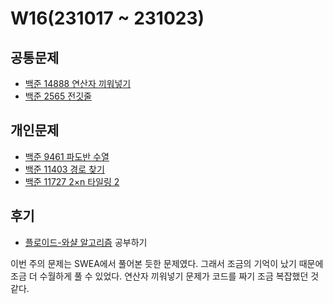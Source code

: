 # W16(231017 ~ 231023)

## 공통문제
- [백준 14888 연산자 끼워넣기](https://www.acmicpc.net/problem/14888)
- [백준 2565 전깃줄](https://www.acmicpc.net/problem/2565)

## 개인문제
- [백준 9461 파도반 수열](https://www.acmicpc.net/problem/9461)
- [백준 11403 경로 찾기](https://www.acmicpc.net/problem/11403)
- [백준 11727 2×n 타일링 2](https://www.acmicpc.net/problem/11727)

## 후기
- [플로이드-와샬 알고리즘](https://namu.wiki/w/%ED%94%8C%EB%A1%9C%EC%9D%B4%EB%93%9C-%EC%9B%8C%EC%85%9C%20%EC%95%8C%EA%B3%A0%EB%A6%AC%EC%A6%98) 공부하기

이번 주의 문제는 SWEA에서 풀어본 듯한 문제였다. 그래서 조금의 기억이 났기 때문에 조금 더 수월하게 풀 수 있었다.
연산자 끼워넣기 문제가 코드를 짜기 조금 복잡했던 것 같다.
